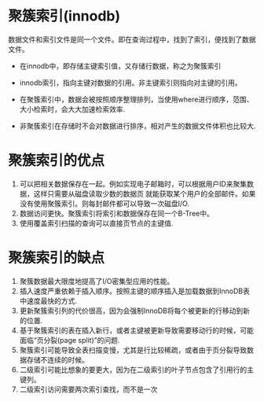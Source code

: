 
# 聚簇索引(innodb)
数据文件和索引文件是同一个文件。即在查询过程中，找到了索引，便找到了数据文件。
* 在innodb中，即存储主键索引值，又存储行数据，称之为聚簇索引
* innodb索引，指向主键对数据的引用。非主键索引则指向对主键的引用。

* 在聚簇索引中，数据会被按照顺序整理排列，当使用where进行顺序，范围、大小检索时，会大大加速检索效率.
* 非聚簇索引在存储时不会对数据进行排序，相对产生的数据文件体积也比较大.


# 聚簇索引的优点
1. 可以把相关数据保存在一起。例如实现电子邮箱时，可以根据用户ID来聚集数据，这样只需要从磁盘读取少数的数据页
就能获取某个用户的全部邮件。如果没有使用聚簇索引。则每封邮件都可以导致一次磁盘I/O.
2. 数据访问更快。聚簇索引将索引和数据保存在同一个B-Tree中。
3. 使用覆盖索引扫描的查询可以直接页节点的主键值.

# 聚簇索引的缺点
1. 聚簇数据最大限度地提高了I/O密集型应用的性能。
2. 插入速度严重依赖于插入顺序。按照主键的顺序插入是加载数据到InnoDB表中速度最快的方式.
3. 更新聚簇索引列的代价很高，因为会强制InnoDB将每个被更新的行移动到新的位置.
4. 基于聚簇索引的表在插入新行，或者主键被更新导致需要移动行的时候，可能面临“页分裂(page split)”的问题.
5. 聚簇索引可能导致全表扫描变慢，尤其是行比较稀疏，或者由于页分裂导致数据存储不连续的时候。
6. 二级索引可能比想象的要更大，因为在二级索引的叶子节点包含了引用行的主键列。
7. 二级索引访问需要两次索引查找，而不是一次












